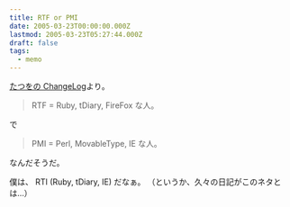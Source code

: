 ```yaml
---
title: RTF or PMI
date: 2005-03-23T00:00:00.000Z
lastmod: 2005-03-23T05:27:44.000Z
draft: false
tags:
  - memo
---
```


[たつをの ChangeLog](http://nais.to/~yto/clog/2005-03-22-3.html)より。

> RTF = Ruby, tDiary, FireFox な人。

で

> PMI = Perl, MovableType, IE な人。

なんだそうだ。

僕は、 RTI (Ruby, tDiary, IE) だなぁ。 （というか、久々の日記がこのネタとは…）
